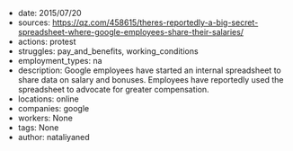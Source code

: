 - date: 2015/07/20
- sources: https://qz.com/458615/theres-reportedly-a-big-secret-spreadsheet-where-google-employees-share-their-salaries/
- actions: protest
- struggles: pay_and_benefits, working_conditions
- employment_types: na
- description: Google employees have started an internal spreadsheet to share data on salary and bonuses. Employees have reportedly used the spreadsheet to advocate for greater compensation. 
- locations: online
- companies: google
- workers: None
- tags: None
- author: nataliyaned
